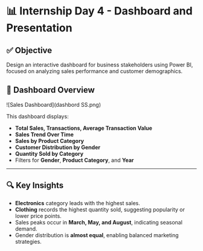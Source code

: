 # 📊 Internship Day 4 - Dashboard and Presentation

## ✅ Objective
Design an interactive dashboard for business stakeholders using Power BI, focused on analyzing sales performance and customer demographics.



## 📌 Dashboard Overview

![Sales Dashboard](dashbord SS.png)

This dashboard displays:
- **Total Sales, Transactions, Average Transaction Value**
- **Sales Trend Over Time**
- **Sales by Product Category**
- **Customer Distribution by Gender**
- **Quantity Sold by Category**
- Filters for **Gender**, **Product Category**, and **Year**

---

## 🔍 Key Insights
- **Electronics** category leads with the highest sales.
- **Clothing** records the highest quantity sold, suggesting popularity or lower price points.
- Sales peaks occur in **March, May, and August**, indicating seasonal demand.
- Gender distribution is **almost equal**, enabling balanced marketing strategies.



